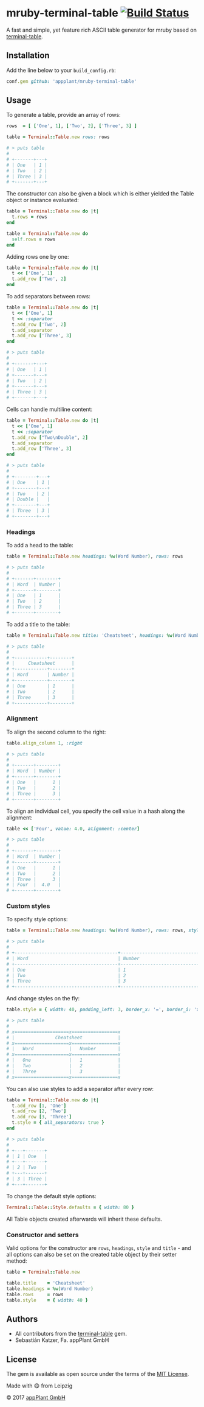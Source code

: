 # mruby-terminal-table [![Build Status](https://travis-ci.org/appPlant/mruby-terminal-table.svg?branch=master)](https://travis-ci.org/appPlant/mruby-terminal-table)

A fast and simple, yet feature rich ASCII table generator for mruby based on [terminal-table][terminal-table].

## Installation

Add the line below to your `build_config.rb`:

```ruby
conf.gem github: 'appplant/mruby-terminal-table'
```

## Usage

To generate a table, provide an array of rows:

```ruby
rows  = [ ['One', 1], ['Two', 2], ['Three', 3] ]

table = Terminal::Table.new rows: rows

# > puts table
#
# +-------+---+
# | One   | 1 |
# | Two   | 2 |
# | Three | 3 |
# +-------+---+
```

The constructor can also be given a block which is either yielded the Table object or instance evaluated:

```ruby
table = Terminal::Table.new do |t|
  t.rows = rows
end

table = Terminal::Table.new do
  self.rows = rows
end
```

Adding rows one by one:

```ruby
table = Terminal::Table.new do |t|
  t << ['One', 1]
  t.add_row ['Two', 2]
end
```

To add separators between rows:

```ruby
table = Terminal::Table.new do |t|
  t << ['One', 1]
  t << :separator
  t.add_row ['Two', 2]
  t.add_separator
  t.add_row ['Three', 3]
end

# > puts table
#
# +-------+---+
# | One   | 1 |
# +-------+---+
# | Two   | 2 |
# +-------+---+
# | Three | 3 |
# +-------+---+
```

Cells can handle multiline content:

```ruby
table = Terminal::Table.new do |t|
  t << ['One', 1]
  t << :separator
  t.add_row ["Two\nDouble", 2]
  t.add_separator
  t.add_row ['Three', 3]
end

# > puts table
#
# +--------+---+
# | One    | 1 |
# +--------+---+
# | Two    | 2 |
# | Double |   |
# +--------+---+
# | Three  | 3 |
# +--------+---+
```

### Headings

To add a head to the table:

```ruby
table = Terminal::Table.new headings: %w(Word Number), rows: rows

# > puts table
#
# +-------+--------+
# | Word  | Number |
# +-------+--------+
# | One   | 1      |
# | Two   | 2      |
# | Three | 3      |
# +-------+--------+
```

To add a title to the table:

```ruby
table = Terminal::Table.new title: 'Cheatsheet', headings: %w(Word Number), rows: rows

# > puts table
#
# +------------+--------+
# |     Cheatsheet      |
# +------------+--------+
# | Word       | Number |
# +------------+--------+
# | One        | 1      |
# | Two        | 2      |
# | Three      | 3      |
# +------------+--------+
```

### Alignment

To align the second column to the right:

```ruby
table.align_column 1, :right

# > puts table
#
# +-------+--------+
# | Word  | Number |
# +-------+--------+
# | One   |      1 |
# | Two   |      2 |
# | Three |      3 |
# +-------+--------+
```

To align an individual cell, you specify the cell value in a hash along the alignment:

```ruby
table << ['Four', value: 4.0, alignment: :center]

# > puts table
#
# +-------+--------+
# | Word  | Number |
# +-------+--------+
# | One   |      1 |
# | Two   |      2 |
# | Three |      3 |
# | Four  |  4.0   |
# +-------+--------+
```

### Custom styles

To specify style options:

```ruby
table = Terminal::Table.new headings: %w(Word Number), rows: rows, style: { width: 80 }

# > puts table
#
# +--------------------------------------+---------------------------------------+
# | Word                                 | Number                                |
# +--------------------------------------+---------------------------------------+
# | One                                  | 1                                     |
# | Two                                  | 2                                     |
# | Three                                | 3                                     |
# +--------------------------------------+---------------------------------------+
```

And change styles on the fly:

```ruby
table.style = { width: 40, padding_left: 3, border_x: '=', border_i: 'x' }

# > puts table
#
# x====================x=================x
# |               Cheatsheet             |
# x====================x=================x
# |   Word             |   Number        |
# x====================x=================x
# |   One              |   1             |
# |   Two              |   2             |
# |   Three            |   3             |
# x====================x=================x
```

You can also use styles to add a separator after every row:

```ruby
table = Terminal::Table.new do |t|
  t.add_row [1, 'One']
  t.add_row [2, 'Two']
  t.add_row [3, 'Three']
  t.style = { all_separators: true }
end

# > puts table
#
# +---+-------+
# | 1 | One   |
# +---+-------+
# | 2 | Two   |
# +---+-------+
# | 3 | Three |
# +---+-------+
```

To change the default style options:

```ruby
Terminal::Table::Style.defaults = { width: 80 }
```

All Table objects created afterwards will inherit these defaults.

### Constructor and setters

Valid options for the constructor are `rows`, `headings`, `style` and `title` - and all options can also be set on the created table object by their setter method:

```ruby
table = Terminal::Table.new

table.title    = 'Cheatsheet'
table.headings = %w(Word Number)
table.rows     = rows
table.style    = { width: 40 }
```

## Authors

- All contributors from the [terminal-table][terminal-table] gem.
- Sebastián Katzer, Fa. appPlant GmbH


## License

The gem is available as open source under the terms of the [MIT License][license].

Made with :yum: from Leipzig

© 2017 [appPlant GmbH][appplant]

[terminal-table]: https://github.com/tj/terminal-table
[license]: http://opensource.org/licenses/MIT
[appplant]: www.appplant.de
